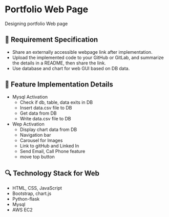 # Portfolio Web Page
 Designing portfolio Web page 


## 🚨 Requirement Specification

- Share an externally accessible webpage link after implementation.
- Upload the implemented code to your GitHub or GitLab, and summarize the details in a README, then share the link.
- Use database and chart for web GUI based on DB data.



## 🚀 Feature Implementation Details

- Mysql Activation
    - Check if db, table, data exits in DB
    - Insert data.csv file to DB
    - Get data from DB
    - Write data.csv file to DB
- Wep Activation
    - Display chart data from DB
    - Navigation bar
    - Carousel for Images
    - Link to gitHub and Linked In
    - Send Email, Call Phone feature
    - move top button

## 🔍 Technology Stack for Web

- HTML, CSS, JavaScript
- Bootstrap, chart.js
- Python-flask
- Mysql
- AWS EC2 



